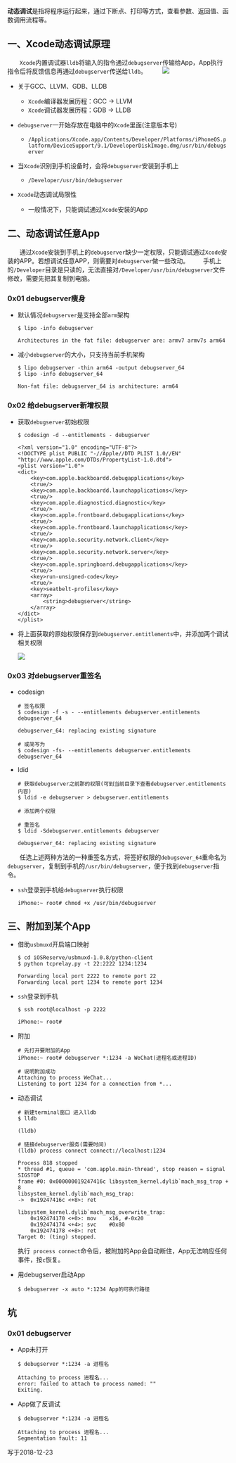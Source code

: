**动态调试**是指将程序运行起来，通过下断点、打印等方式，查看参数、返回值、函数调用流程等。

## 一、Xcode动态调试原理

　　`Xcode`内置调试器`lldb`将输入的指令通过`debugserver`传输给App，App执行指令后将反馈信息再通过`debugserver`传送给`lldb`。
　　
![](https://user-gold-cdn.xitu.io/2018/12/23/167da061cf611ade?w=777&h=255&f=png&s=35416)

- 关于GCC、LLVM、GDB、LLDB

    - `Xcode`编译器发展历程：GCC -> LLVM
    - `Xcode`调试器发展历程：GDB -> LLDB
    
- `debugserver`一开始存放在电脑中的`Xcode`里面(注意版本号)

    - `/Applications/Xcode.app/Contents/Developer/Platforms/iPhoneOS.platform/DeviceSupport/9.1/DeveloperDiskImage.dmg/usr/bin/debugserver`
    
- 当`Xcode`识别到手机设备时，会将`debugserver`安装到手机上
 
    - `/Developer/usr/bin/debugserver`

- `Xcode`动态调试局限性

    - 一般情况下，只能调试通过`Xcode`安装的App
    

## 二、动态调试任意App

　　通过`Xcode`安装到手机上的`debugserver`缺少一定权限，只能调试通过`Xcode`安装的APP。若想调试任意APP，则需要对`debugserver`做一些改动。
　　手机上的`/Developer`目录是只读的，无法直接对`/Developer/usr/bin/debugserver`文件修改，需要先把其复制到电脑。

### 0x01 debugserver瘦身

- 默认情况`debugserver`是支持全部`arm`架构
    
    ```
    $ lipo -info debugserver
    
    Architectures in the fat file: debugserver are: armv7 armv7s arm64 
    ```
- 减小`debugserver`的大小，只支持当前手机架构


    ```
    $ lipo debugserver -thin arm64 -output debugserver_64
    $ lipo -info debugserver_64 
    
    Non-fat file: debugserver_64 is architecture: arm64
    ```
    
### 0x02 给debugserver新增权限

- 获取`debugserver`初始权限

    ```
    $ codesign -d --entitlements - debugserver
    
    <?xml version="1.0" encoding="UTF-8"?>
    <!DOCTYPE plist PUBLIC "-//Apple//DTD PLIST 1.0//EN" "http://www.apple.com/DTDs/PropertyList-1.0.dtd">
    <plist version="1.0">
    <dict>
	    <key>com.apple.backboardd.debugapplications</key>
	    <true/>
	    <key>com.apple.backboardd.launchapplications</key>
	    <true/>
	    <key>com.apple.diagnosticd.diagnostic</key>
	    <true/>
	    <key>com.apple.frontboard.debugapplications</key>
	    <true/>
	    <key>com.apple.frontboard.launchapplications</key>
	    <true/>
	    <key>com.apple.security.network.client</key>
	    <true/>
	    <key>com.apple.security.network.server</key>
	    <true/>
	    <key>com.apple.springboard.debugapplications</key>
	    <true/>
	    <key>run-unsigned-code</key>
	    <true/>
	    <key>seatbelt-profiles</key>
	    <array>
		    <string>debugserver</string>
	    </array>
    </dict>
    </plist>
    ```

- 将上面获取的原始权限保存到`debugserver.entitlements`中，并添加两个调试相关权限

	![](https://user-gold-cdn.xitu.io/2018/12/23/167da43164974a5b?w=503&h=336&f=png&s=71338)

### 0x03 对debugserver重签名

- codesign

    ```
    # 签名权限
    $ codesign -f -s - --entitlements debugserver.entitlements debugserver_64
    
    debugserver_64: replacing existing signature
    
    # 或简写为
    $ codesign -fs- --entitlements debugserver.entitlements debugserver_64
    ```
    
- ldid


    ```
    # 获取debugserver之前那的权限(可到当前目录下查看debugserver.entitlements内容)
    $ ldid -e debugserver > debugserver.entitlements
    
    # 添加两个权限
    
    # 重签名
    $ ldid -Sdebugserver.entitlements debugserver
    
    debugserver_64: replacing existing signature
    ```
　　任选上述两种方法的一种重签名方式，将签好权限的`debugsever_64`重命名为`debugserver`，复制到手机的`/usr/bin/debugserver`，便于找到`debugserver`指令。

- `ssh`登录到手机给`debugserver`执行权限


    ```
    iPhone:~ root# chmod +x /usr/bin/debugserver
    ``` 



## 三、附加到某个App

- 借助`usbmuxd`开启端口映射

    ```
    $ cd iOSReserve/usbmuxd-1.0.8/python-client
    $ python tcprelay.py -t 22:2222 1234:1234
    
    Forwarding local port 2222 to remote port 22
    Forwarding local port 1234 to remote port 1234
    ```
- `ssh`登录到手机

    ```
    $ ssh root@localhost -p 2222
    
    iPhone:~ root# 
    ```
- 附加

    ```
    # 先打开要附加的App
    iPhone:~ root# debugserver *:1234 -a WeChat(进程名或进程ID)
    
    # 说明附加成功
    Attaching to process WeChat...
    Listening to port 1234 for a connection from *...
    ```
- 动态调试

    ```
    # 新建terminal窗口 进入lldb
    $ lldb
    
    (lldb)
    
    # 链接debugserver服务(需要时间)
    (lldb) process connect connect://localhost:1234
    
    Process 818 stopped
    * thread #1, queue = 'com.apple.main-thread', stop reason = signal SIGSTOP
    frame #0: 0x000000019247416c libsystem_kernel.dylib`mach_msg_trap + 8
    libsystem_kernel.dylib`mach_msg_trap:
    ->  0x19247416c <+8>: ret    

    libsystem_kernel.dylib`mach_msg_overwrite_trap:
        0x192474170 <+0>: mov    x16, #-0x20
        0x192474174 <+4>: svc    #0x80
        0x192474178 <+8>: ret    
    Target 0: (ting) stopped.
    ```
    执行` process connect`命令后，被附加的App会自动断住，App无法响应任何事件，按`c`恢复。
    
- 用debugserver启动App

	```
	$ debugserver -x auto *:1234 App的可执行路径
	```
    
## 坑

### 0x01 debugserver

- App未打开

    ```
    $ debugserver *:1234 -a 进程名
    
    Attaching to process 进程名...
    error: failed to attach to process named: "" 
    Exiting.
    ```
- App做了反调试

    ```
    $ debugserver *:1234 -a 进程名
    
    Attaching to process 进程名...
    Segmentation fault: 11
    ```


写于2018-12-23